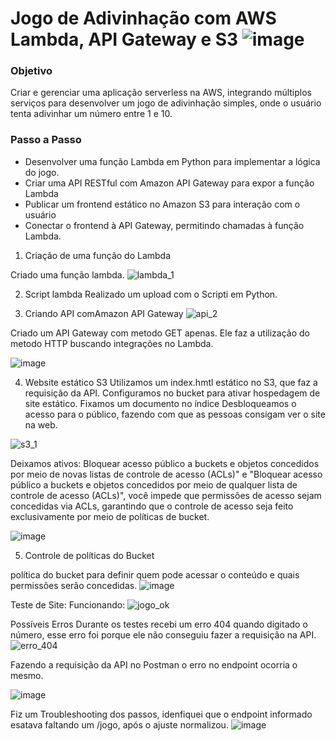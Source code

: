 # Jogo de Adivinhação com AWS Lambda, API Gateway e S3 ![image](https://github.com/user-attachments/assets/e784c26b-b784-42b3-b932-557ec88cfaad)

### Objetivo 
Criar e gerenciar uma aplicação serverless na AWS, integrando múltiplos serviços para desenvolver um jogo de adivinhação simples, onde o usuário tenta adivinhar um número entre 1 e 10.

### Passo a Passo

- Desenvolver uma função Lambda em Python para implementar a lógica do jogo.
- Criar uma API RESTful com Amazon API Gateway para expor a função Lambda
- Publicar um frontend estático no Amazon S3 para interação com o usuário
- Conectar o frontend à API Gateway, permitindo chamadas à função Lambda.

1. Criação de uma função do Lambda

Criado uma função lambda.
![lambda_1](https://github.com/user-attachments/assets/345ac771-3439-4a0c-9fde-36caae3872c4)

2. Script lambda
Realizado um upload com o Scripti em Python.

3. Criando API comAmazon API Gateway
![api_2](https://github.com/user-attachments/assets/5b8453ab-ad8a-4ba9-9a68-baa64a5a598e)

Criado um API Gateway com metodo GET apenas. Ele faz a utilização do metodo HTTP buscando integrações no Lambda.

![image](https://github.com/user-attachments/assets/35e94293-77ef-47c5-8ce0-9fb4638f9320)

4. Website estático S3
Utilizamos um index.hmtl estático no S3, que faz a requisição da API.
Configuramos no bucket para ativar hospedagem de site estático.
Fixamos um documento no índice
Desbloqueamos o acesso para o público, fazendo com que as pessoas consigam ver o site na web.

![s3_1](https://github.com/user-attachments/assets/9d39b5e2-a755-443b-9065-239190c108b4)

Deixamos ativos:
Bloquear acesso
público a buckets e objetos concedidos por meio de novas listas de controle
de acesso (ACLs)" e "Bloquear acesso público a buckets e objetos
concedidos por meio de qualquer lista de controle de acesso (ACLs)", você
impede que permissões de acesso sejam concedidas via ACLs, garantindo que o
controle de acesso seja feito exclusivamente por meio de políticas de bucket.

![image](https://github.com/user-attachments/assets/c4f8b015-668c-4ff1-852a-a829d7684ce5)

5. Controle de políticas do Bucket

política do bucket para definir quem pode acessar o conteúdo e quais permissões serão concedidas.
![image](https://github.com/user-attachments/assets/cecd94dd-a7da-483d-8820-0ce54764b49e)

Teste de Site:
Funcionando:
![jogo_ok](https://github.com/user-attachments/assets/35ff3067-a9fe-4199-85cf-d94d6a4e63a4)

Possíveis Erros
Durante os testes recebi um erro 404 quando digitado o número, esse erro foi porque ele não conseguiu fazer a requisição na API.
![erro_404](https://github.com/user-attachments/assets/a01de784-b8ab-4ce1-9da5-cb92d0dac864)

Fazendo a requisição da API no Postman o erro no endpoint ocorria o mesmo.

![image](https://github.com/user-attachments/assets/4e63eebe-d44a-4ef9-a94b-95a96ae84e79)

Fiz um Troubleshooting dos passos, idenfiquei que o endpoint informado esatava faltando um /jogo, após o ajuste normalizou.
![image](https://github.com/user-attachments/assets/9cad3fcd-cf38-49b4-8d5c-f8ec6342f08a)







